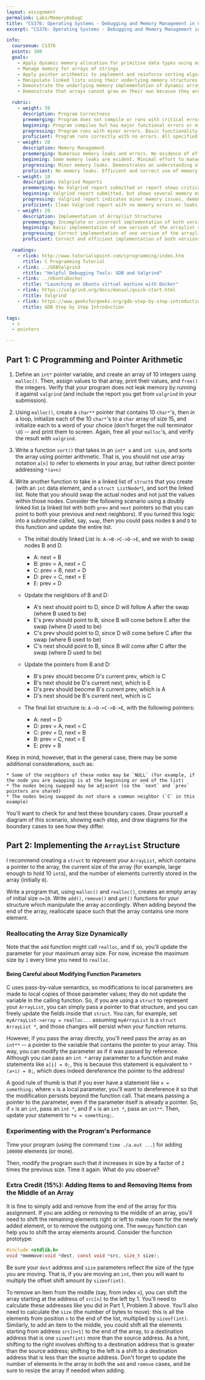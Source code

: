 ```yaml
---
layout: assignment
permalink: Labs/MemoryDebugC
title: "CS376: Operating Systems - Debugging and Memory Management in C"
excerpt: "CS376: Operating Systems - Debugging and Memory Management in C"

info:
  coursenum: CS376
  points: 100
  goals:
    - Apply dynamic memory allocation for primitive data types using malloc()
    - Manage memory for arrays of strings
    - Apply pointer arithmetic to implement and reinforce sorting algorithms
    - Manipulate linked lists using their underlying memory structures
    - Demonstrate the underlying memory implementation of dynamic array structures
    - Demonstrate that arrays cannot grow on their own because they are fixed in memory

  rubric:
    - weight: 50
      description: Program Correctness
      preemerging: Program does not compile or runs with critical errors that prevent functionality testing.
      beginning: Program compiles but has major functional errors or missing key components.
      progressing: Program runs with minor errors. Basic functionality is implemented, but there are issues in output or behavior.
      proficient: Program runs correctly with no errors. All specified functionalities are correctly implemented and produce accurate results.
    - weight: 20
      description: Memory Management
      preemerging: Numerous memory leaks and errors. No evidence of effort to manage memory correctly.
      beginning: Some memory leaks are evident. Minimal effort to manage memory is observed.
      progressing: Minor memory leaks. Demonstrates an understanding of memory management, but with some oversights.
      proficient: No memory leaks. Efficient and correct use of memory management techniques. Valgrind report is clean with no issues reported.
    - weight: 10
      description: Valgrind Reports
      preemerging: No Valgrind report submitted or report shows critical memory management issues.
      beginning: Valgrind report submitted, but shows several memory management issues.
      progressing: Valgrind report indicates minor memory issues, demonstrating some proficiency in memory management.
      proficient: Clean Valgrind report with no memory errors or leaks, indicating thorough and effective memory management.
    - weight: 20
      description: Implementation of Arraylist Structures
      preemerging: Incomplete or incorrect implementation of both versions of the arraylist structure.
      beginning: Basic implementation of one version of the arraylist structure, but with significant errors or omissions.
      progressing: Correct implementation of one version of the arraylist structure, or partial implementation of both versions.
      proficient: Correct and efficient implementation of both versions of the arraylist structure.

  readings:  
    - rlink: http://www.tutorialspoint.com/cprogramming/index.htm
      rtitle: C Programming Tutorial
    - rlink: ../GDBValgrind
      rtitle: "Helpful Debugging Tools: GDB and Valgrind"
    - rlink: ../UbuntuDocker
      rtitle: "Launching an Ubuntu virtual machine with Docker"      
    - rlink: https://valgrind.org/docs/manual/quick-start.html
      rtitle: Valgrind
    - rlink: https://www.geeksforgeeks.org/gdb-step-by-step-introduction/
      rtitle: GDB Step by Step Introduction

tags:
  - c
  - pointers

---
```


## Part 1: C Programming and Pointer Arithmetic

1. Define an `int*` pointer variable, and create an array of 10 integers using `malloc()`.  Then, assign values to that array, print their values, and `free()` the integers.  Verify that your program does not leak memory by running it against `valgrind` (and include the report you get from `valgrind` in your submission).

2. Using `malloc()`, create a `char**` pointer that contains 10 `char*`'s, then in a loop, initialize each of the 10 `char*`'s to a `char` array of size 15, and initialize each to a word of your choice (don't forget the null terminator `\0`) -- and print them to screen.  Again, free all your `malloc`'s, and verify the result with `valgrind`.

3. Write a function `sort()` that takes in an `int* a` and `int size`, and sorts the array using pointer arithmetic.  That is, you should not use array notation `a[n]` to refer to elements in your array, but rather direct pointer addressing `*(a+n)`

4. Write another function to take in a linked list of `struct`s that you create (with an `int` data element, and a `struct ListNode*`), and sort the linked list. Note that you should swap the actual nodes and not just the values within those nodes.  Consider the following scenario using a doubly linked list (a linked list with both `prev` and `next` pointers so that you can point to both your previous and next neighbors).  If you turned this logic into a subroutine called, say, `swap`, then you could pass nodes `B` and `D` to this function and update the entire list.  

    * The initial doubly linked List is: `A->B->C->D->E`, and we wish to swap nodes B and D.
        - A: next = B
        - B: prev = A, next = C
        - C: prev = B, next = D
        - D: prev = C, next = E
        - E: prev = D

    * Update the neighbors of B and D:
        - A's next should point to D, since D will follow A after the swap (where B used to be)
        - E's prev should point to B, since B will come before E after the swap (where D used to be)
        - C's prev should point to D, since D will come before C after the swap (where B used to be)
        - C's next should point to B, since B will come after C after the swap (where D used to be)
        
    * Update the pointers from B and D:
        - B's prev should become D's current prev, which is C
        - B's next should be D's current next, which is E
        - D's prev should beocme B's current prev, which is A
        - D's next should be B's current next, which is C
     
    * The final list structure is: `A->D->C->B->E`, with the following pointers:
        - A: next = D
        - D: prev = A, next = C
        - C: prev = D, next = B
        - B: prev = C, next = E
        - E: prev = B 

Keep in mind, however, that in the general case, there may be some additional considerations, such as:

    * Some of the neighbors of these nodes may be `NULL` (for example, if the node you are swapping is at the beginning or end of the list)
    * The nodes being swapped may be adjacent (so the `next` and `prev` pointers are shared)
    * The nodes being swapped do not share a common neighbor (`C` in this example)
    
You'll want to check for and test these boundary cases.  Draw yourself a diagram of this scenario, showing each step, and draw diagrams for the boundary cases to see how they differ.

## Part 2: Implementing the `ArrayList` Structure

I recommend creating a `struct` to represent your `ArrayList`, which contains a pointer to the array, the current size of the array (for example, large enough to hold 10 `int`s), and the number of elements currently stored in the array (initially `0`).

Write a program that, using `malloc()` and `realloc()`, creates an empty array of initial size `n=10`.  Write `add()`, `remove()` and `get()` functions for your structure which manipulate the array accordingly.  When adding beyond the end of the array, reallocate space such that the array contains one more element.  

### Reallocating the Array Size Dynamically

Note that the `add` function might call `realloc`, and if so, you'll update the parameter for your maximum array size.  For now, increase the maximum size by `1` every time you need to `realloc`.

#### Being Careful about Modifying Function Parameters

C uses pass-by-value semantics, so modifications to local parameters are made to local copies of those parameter values; they do not update the variable in the calling function.  So, if you are using a `struct` to represent your `ArrayList`, you can simply pass a pointer to that structure, and you can freely update the fields inside that `struct`.  You can, for example, set `myArrayList->array = realloc...` assuming `myArrayList` is a `struct ArrayList *`, and those changes will persist when your function returns.

However, if you pass the array directly, you'll need pass the array as an `int**` -- a pointer to the variable that contains the pointer to your array.  This way, you can modify the parameter as if it was passed by reference.  Although you can pass an `int *` array parameter to a function and make statements like `a[i] = 0;`, this is because this statement is equivalent to `*(a+i) = 0;`, which does indeed dereference the pointer to the address!  

A good rule of thumb is that if you ever have a statement like `x = something;` where `x` is a local parameter, you'll want to dereference it so that the modification persists beyond the function call.  That means passing a pointer to the parameter, even if the parameter itself is already a pointer.  So, if `x` is an `int`, pass an `int *`, and if `x` is an `int *`, pass an `int**`.  Then, update your statement to `*x = something;`.

### Experimenting with the Program's Performance

Time your program (using the command `time ./a.out ...`) for adding `100000` elements (or more).  

Then, modify the program such that it increases in size by a factor of `2` times the previous size.  Time it again.  What do you observe?

### Extra Credit (15%): Adding Items to and Removing Items from the Middle of an Array

It is fine to simply add and remove from the end of the array for this assignment.  If you are adding or removing to the middle of an array, you'll need to shift the remaining elements right or left to make room for the newly added element, or to remove the outgoing one.  The `memcpy` function can help you to shift the array elements around.  Consider the function prototype:

```c
#include <stdlib.h>
void *memmove(void *dest, const void *src, size_t size);
```

Be sure your `dest` address and `size` parameters reflect the size of the type you are moving.  That is, if you are moving an `int`, then you will want to multiply the offset shift amount by `sizeof(int)`.

To remove an item from the middle (say, from index `n`), you can shift the array starting at the address of `src[n]` to the left by 1.  You'll need to calculate these addresses like you did in Part 1, Problem 3 above.  You'll also need to calculate the `size` (the number of bytes to move): this is all the elements from position `n` to the end of the list, multiplied by `sizeof(int)`.  Similarly, to add an item to the middle, you could shift all the elements starting from address `src[n+1]` to the end of the array, to a destination address that is one `sizeof(int)` more than the source address.  As a hint, shifting to the right involves shifting to a destination address that is greater than the source address; shifting to the left is a shift to a destination address that is less than the source address.  Don't forget to update the number of elements in the array in both the `add` and `remove` cases, and be sure to resize the array if needed when adding.
